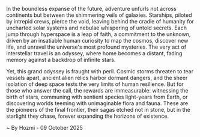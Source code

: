 
In the boundless expanse of the future, adventure unfurls not across continents but between the shimmering veils of galaxies. Starships, piloted by intrepid crews, pierce the void, leaving behind the cradle of humanity for uncharted solar systems and nebulae whispering of untold secrets. Each jump through hyperspace is a leap of faith, a commitment to the unknown, driven by an insatiable human curiosity to map the cosmos, discover new life, and unravel the universe's most profound mysteries. The very act of interstellar travel is an odyssey, where home becomes a distant, fading memory against a backdrop of infinite stars.

Yet, this grand odyssey is fraught with peril. Cosmic storms threaten to tear vessels apart, ancient alien relics harbor dormant dangers, and the sheer isolation of deep space tests the very limits of human resilience. But for those who answer the call, the rewards are immeasurable: witnessing the birth of stars, communing with sentient species light-years from Earth, or discovering worlds teeming with unimaginable flora and fauna. These are the pioneers of the final frontier, their sagas etched not in stone, but in the starlight they chase, forever expanding the horizons of existence.

~ By Hozmi - 09 October 2025
